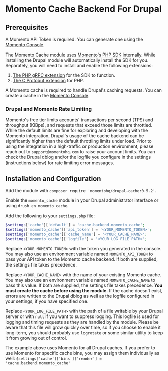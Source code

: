 # Momento Cache Backend For Drupal

## Prerequisites

A Momento API Token is required. You can generate one using the [Momento Console](https://console.gomomento.com/).

The Momento Cache module uses [Momento's PHP SDK](https://docs.momentohq.com/sdks#php-sdk) internally. While installing the Drupal module will automatically install the SDK for you. Separately, you will need to install and enable the following extensions:
1. [The PHP gRPC extension](https://github.com/grpc/grpc/blob/master/src/php/README.md) for the SDK to function.
2. [The C Protobuf extension](https://developers.google.com/google-ads/api/docs/client-libs/php/protobuf#c_implementation) for PHP.


A Momento cache is required to handle Drupal's caching requests. You can create a cache in the [Momento Console](https://console.gomomento.com/).

### Drupal and Momento Rate Limiting

Momento's free tier limits accounts' transactions per second (TPS) and 
throughput (KiBps), and requests that exceed those limits are throttled. 
While the default limits are fine for exploring and developing with 
the Momento integration, Drupal's usage of the cache backend can be 
significantly higher than the default throttling limits under load. 
Prior to using the integration in a high-traffic or production environment, 
please reach out to `support@momentohq.com` to raise your account limits.
You can check the Drupal dblog and/or the logfile you configure in the 
settings (instructions below) for rate limiting error messages.

## Installation and Configuration

Add the module with `composer require 'momentohq/drupal-cache:0.5.2'`.

Enable the `momento_cache` module in your Drupal administrator interface 
or using `drush en momento_cache`.  

Add the following to your `settings.php` file: 

```php
$settings['cache']['default'] = 'cache.backend.momento_cache';
$settings['momento_cache']['api_token'] = '<YOUR_MOMENTO_TOKEN>';
$settings['momento_cache']['cache_name'] = '<YOUR_CACHE_NAME>';
$settings['momento_cache']['logfile'] = '<YOUR_LOG_FILE_PATH>';
```

Replace `<YOUR_MOMENTO_TOKEN>` with the token you generated in the console. 
You may also use an environment variable named `MOMENTO_API_TOKEN` to pass 
your API token to the Momento cache backend. If both are supplied,
the settings file takes precedence.

Replace `<YOUR_CACHE_NAME>` with the name of your existing Momento cache. 
You may also use an environment variable named `MOMENTO_CACHE_NAME` 
to pass this value. If both are supplied, the settings file takes precedence. 
**You must create the cache before using the module.** 
If the cache doesn't exist, errors are written to the Drupal dblog 
as well as the logfile configured in your settings, if you have specified one.

Replace `<YOUR_LOG_FILE_PATH>` with the path of a file writable by your
Drupal server or with `null` if you want to suppress logging. 
This logfile is used for logging and timing requests as they are handled 
by the module. Please be aware that this file will grow quickly over time, 
so if you choose to enable it long-term, you should probably 
use `logrotate` or some similar utility to keep it from 
growing out of control.

The example above uses Momento for all Drupal caches. If you prefer 
to use Momento for specific cache bins, you may assign them 
individually as well: 
`$settings['cache']['bins']['render'] = 'cache.backend.momento_cache'`
